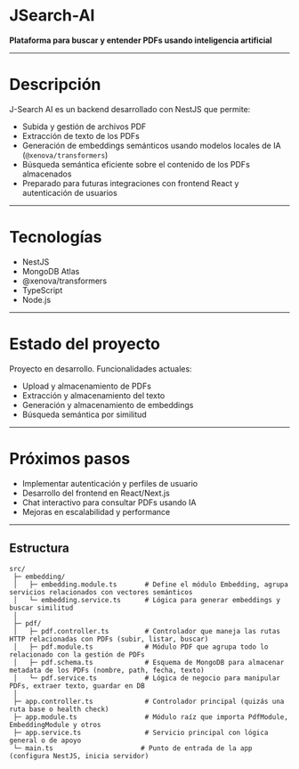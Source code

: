 # JSearch-AI

**Plataforma para buscar y entender PDFs usando inteligencia artificial**

---

# Descripción

J-Search AI es un backend desarrollado con NestJS que permite:

- Subida y gestión de archivos PDF
- Extracción de texto de los PDFs
- Generación de embeddings semánticos usando modelos locales de IA (`@xenova/transformers`)
- Búsqueda semántica eficiente sobre el contenido de los PDFs almacenados
- Preparado para futuras integraciones con frontend React y autenticación de usuarios

---

# Tecnologías

- NestJS
- MongoDB Atlas
- @xenova/transformers
- TypeScript
- Node.js

---

# Estado del proyecto

Proyecto en desarrollo. Funcionalidades actuales:

- Upload y almacenamiento de PDFs
- Extracción y almacenamiento del texto
- Generación y almacenamiento de embeddings
- Búsqueda semántica por similitud

---

# Próximos pasos

- Implementar autenticación y perfiles de usuario
- Desarrollo del frontend en React/Next.js
- Chat interactivo para consultar PDFs usando IA
- Mejoras en escalabilidad y performance

---

## Estructura 

```
src/
 ├─ embedding/
 │   ├─ embedding.module.ts       # Define el módulo Embedding, agrupa servicios relacionados con vectores semánticos
 │   └─ embedding.service.ts      # Lógica para generar embeddings y buscar similitud
 │
 ├─ pdf/
 │   ├─ pdf.controller.ts         # Controlador que maneja las rutas HTTP relacionadas con PDFs (subir, listar, buscar)
 │   ├─ pdf.module.ts             # Módulo PDF que agrupa todo lo relacionado con la gestión de PDFs
 │   ├─ pdf.schema.ts             # Esquema de MongoDB para almacenar metadata de los PDFs (nombre, path, fecha, texto)
 │   └─ pdf.service.ts            # Lógica de negocio para manipular PDFs, extraer texto, guardar en DB
 │
 ├─ app.controller.ts             # Controlador principal (quizás una ruta base o health check)
 ├─ app.module.ts                 # Módulo raíz que importa PdfModule, EmbeddingModule y otros
 ├─ app.service.ts                # Servicio principal con lógica general o de apoyo
 └─ main.ts                      # Punto de entrada de la app (configura NestJS, inicia servidor)
```
